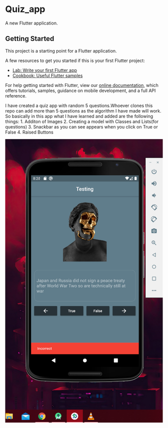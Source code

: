 # Quiz_app

A new Flutter application.

## Getting Started

This project is a starting point for a Flutter application.

A few resources to get you started if this is your first Flutter project:

- [Lab: Write your first Flutter app](https://flutter.dev/docs/get-started/codelab)
- [Cookbook: Useful Flutter samples](https://flutter.dev/docs/cookbook)

For help getting started with Flutter, view our
[online documentation](https://flutter.dev/docs), which offers tutorials,
samples, guidance on mobile development, and a full API reference.


I have created a quiz app with random 5 questions.Whoever clones this repo can add more than 5 questions as the algorithm I have made will work.
So basically in this app what I have learned and added are the following things:
      1.  Additon of Images 
      2.  Creating a model with Classes and Lists(for questions)
      3.  Snackbar as you can see appears when you click on True or False
      4.  Raised Buttons
      
      
      
      
![](Screenshot%20(36).png)      
